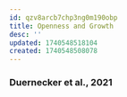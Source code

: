 ```yaml
---
id: qzv8arcb7chp3ng0m190obp
title: Openness and Growth
desc: ''
updated: 1740548518104
created: 1740548508078
---
```



### Duernecker et al., 2021